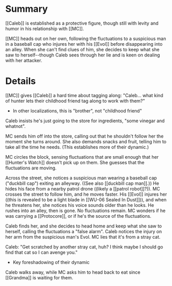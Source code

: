 # Summary

[[Caleb]] is established as a protective figure, though still with levity and humor in his relationship with [[MC]].

[[MC]] heads out on her own, following the fluctuations to a suspicious man in a baseball cap who injures her with his [[Evol]] before disappearing into an alley.  When she can't find clues of him, she decides to keep what she saw to herself--though Caleb sees through her lie and is keen on dealing with her attacker.

# Details

[[MC]] gives [[Caleb]] a hard time about tagging along: "Caleb... what kind of hunter lets their childhood friend tag along to work with them?"
* In other localizations, this is "brother", not "childhood friend"

Caleb insists he's just going to the store for ingredients, "some vinegar and whatnot".

MC sends him off into the store, calling out that he shouldn't follow her the moment she turns around. She also demands snacks and fruit, telling him to take all the time he needs. (This establishes more of their dynamic.)

MC circles the block, sensing fluctuations that are small enough that her [[Hunter's Watch]] doesn't pick up on them. She guesses that the fluctuations are moving.

Across the street, she notices a suspicious man wearing a baseball cap ("duckbill cap") exiting an alleyway. ((See also [[duckbill cap man]].)) He hides his face from a nearby patrol drone ((likely a [[patrol robot]]?)). MC crosses the street to follow him, and he moves faster. His [[Evol]] injures her ((this is revealed to be a light blade in [[WU-06 Sealed In Dust]])), and when he threatens her, she notices his voice sounds older than he looks. He rushes into an alley, then is gone. No fluctuations remain. MC wonders if he was carrying a [[Protocore]], or if he's the source of the fluctuations.

Caleb finds her, and she decides to head home and keep what she saw to herself, calling the fluctuations a "false alarm". Caleb notices the injury on her arm from the suspicious man's Evol. MC lies that it's from a stray cat.

Caleb: "Get scratched by another stray cat, huh? I think maybe I should go find that cat so I can avenge you."
* Key foreshadowing of their dynamic

Caleb walks away, while MC asks him to head back to eat since [[Grandma]] is waiting for them.
